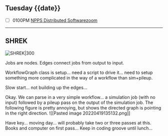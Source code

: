 ## Tuesday {{date}}

- [ ] 0100PM [NPPS Distributed Software](https://docs.google.com/document/d/1L8DAzhCwpVoRM_WptpZFKqJev4-odk4xDl5rDK6JMYs/edit#heading=h.d6jxgv7ina59)[zoom](https://bnl.zoomgov.com/j/16157150845?pwd=NXNqTi9ZWEFBKzYwRXQ5U3NXU1dBZz09)

-----------------------------------------------------------

SHREK
---

![SHREK|300](https://lh4.googleusercontent.com/G5w4P1uwUYpU-ObA8T3fDdm27jEm66IxTQ-sHTB8_LGZQbZpQK4xGBMeMpDTHxCBIPt9_vnBkuWdjTYcaTGBhjLEMC4giqNX_YLv9d5RR6G4mJgOiw9O9e1q4l-GcA1dZMVp1Nl-) 

Jobs are nodes.  Edges connect jobs from output to input.

WorkflowGraph class is setup... need a script to drive it... need to setup something more complicated in the way of a workflow than sim+pileup.

Slow start... not building up the edges...  

Okay.  We can parse in a very simple workflow... a simulation job (with no input) followed by a pileup pass on the output of the simulation job.  The following figure is pretty annoying, but shows the directed graph is pointing in the right direction.
![[Pasted image 20220419135132.png]]

Have key... moving day... will probably take two or three passes at this.  Books and computer on first pass...  Keep in coding groove until lunch...